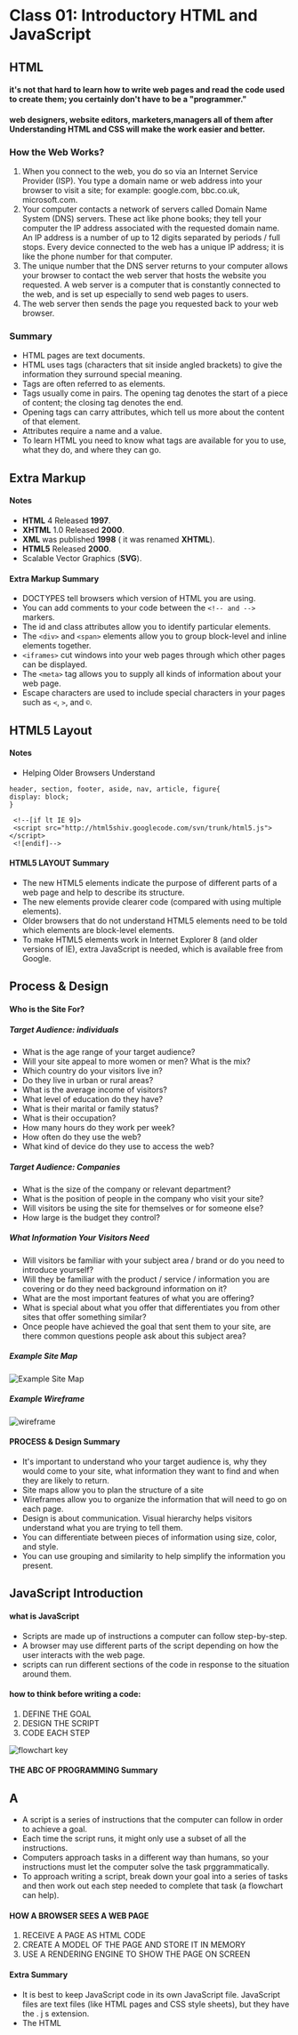 # Class 01: Introductory HTML and JavaScript

## HTML

#### it's not that hard to learn how to write web pages and read the code used to create them; you certainly don't have to be a "programmer."
#### web designers, website editors, marketers,managers all of them after Understanding HTML and CSS will make the work easier and better.
#### 

### How the Web Works?
1. When you connect to the web,
you do so via an Internet Service
Provider (ISP). You type a
domain name or web address
into your browser to visit a site;
for example: google.com,
bbc.co.uk, microsoft.com.
2. Your computer contacts a
network of servers called
Domain Name System (DNS)
servers. These act like phone
books; they tell your computer
the IP address associated with
the requested domain name.
An IP address is a number
of up to 12 digits separated
by periods / full stops. Every
device connected to the web
has a unique IP address; it is
like the phone number for that
computer.
3. The unique number that the
DNS server returns to your
computer allows your browser
to contact the web server
that hosts the website you
requested. A web server is a
computer that is constantly
connected to the web, and is set
up especially to send web pages
to users.
4. The web server then sends the
page you requested back to your
web browser.

### Summary
- HTML pages are text documents.
- HTML uses tags (characters that sit inside angled
brackets) to give the information they surround special
meaning.
- Tags are often referred to as elements.
- Tags usually come in pairs. The opening tag denotes
the start of a piece of content; the closing tag denotes
the end.
- Opening tags can carry attributes, which tell us more
about the content of that element.
- Attributes require a name and a value.
- To learn HTML you need to know what tags are
available for you to use, what they do, and where they
can go.

## Extra Markup

#### Notes
- **HTML** 4 Released **1997**.
- **XHTML** 1.0 Released **2000**.
- **XML** was published **1998** ( it was renamed **XHTML**).
- **HTML5** Released **2000**.
- Scalable Vector Graphics (**SVG**).
#### Extra Markup Summary
- DOCTYPES tell browsers which version of HTML you are using.
- You can add comments to your code between the `<!-- and -->` markers.
- The id and class attributes allow you to identify particular elements.
- The `<div>` and `<span>` elements allow you to group block-level and inline elements together.
- `<iframes>` cut windows into your web pages through which other pages can be displayed.
- The `<meta>` tag allows you to supply all kinds of information about your web page.
- Escape characters are used to include special characters in your pages such as `<`, `>`, and `©`.

## HTML5 Layout

#### Notes
- Helping Older Browsers Understand
```
header, section, footer, aside, nav, article, figure{
display: block;
}
```
```
 <!--[if lt IE 9]>
 <script src="http://html5shiv.googlecode.com/svn/trunk/html5.js"></script>
 <![endif]-->
```

#### HTML5 LAYOUT Summary

- The new HTML5 elements indicate the purpose of different parts of a web page and help to describe its structure.
- The new elements provide clearer code (compared with using multiple <div> elements).
- Older browsers that do not understand HTML5 elements need to be told which elements are block-level elements.
- To make HTML5 elements work in Internet Explorer 8 (and older versions of IE), extra JavaScript is needed, which is available free from Google.

## Process & Design

#### Who is the Site For?

##### Target Audience: individuals
- What is the age range of your target audience?
- Will your site appeal to more women or men? What is the mix?
- Which country do your visitors live in?
- Do they live in urban or rural areas?
- What is the average income of visitors?
- What level of education do they have?
- What is their marital or family status?
- What is their occupation?
- How many hours do they work per week?
- How often do they use the web?
- What kind of device do they use to access the web?

##### Target Audience: Companies
- What is the size of the company or relevant department?
- What is the position of people in the company who visit your site?
- Will visitors be using the site for themselves or for someone else?
- How large is the budget they control?

##### What Information Your Visitors Need
- Will visitors be familiar with your subject area / brand or do you need to introduce yourself?
- Will they be familiar with the product / service / information you are covering or do they need background information on it?
- What are the most important features of what you are offering?
- What is special about what you offer that differentiates you from other sites that offer something similar?
- Once people have achieved the goal that sent them to your site, are there common questions people ask about this subject area?

##### Example Site Map
![Example Site Map](siteMap.jpg)

##### Example Wireframe
![wireframe](wireFrame2.jpg)

#### PROCESS & Design Summary
- It's important to understand who your target audience is, why they would come to your site, what information they want to find and when they are likely to return.
- Site maps allow you to plan the structure of a site
- Wireframes allow you to organize the information that
will need to go on each page.
- Design is about communication. Visual hierarchy helps visitors understand what you are trying to tell them.
- You can differentiate between pieces of information using size, color, and style.
- You can use grouping and similarity to help simplify
the information you present.

## JavaScript Introduction

#### what is JavaScript
- Scripts are made up of instructions a computer can follow step-by-step.
- A browser may use different parts of the script depending on how the user interacts with the web page.
- scripts can run different sections of the code in response to the situation around them.

#### how to think before writing a code:
1. DEFINE THE GOAL
2. DESIGN THE SCRIPT
3. CODE EACH STEP

![flowchart key](flowchartKey.jpg)

#### THE ABC OF PROGRAMMING Summary
## A
- A script is a series of instructions that the computer can follow in order to achieve a goal. 
- Each time the script runs, it might only use a subset of all the instructions.
- Computers approach tasks in a different way than humans, so your instructions must let the computer solve the task prggrammatically.
- To approach writing a script, break down your goal into a series of tasks and then work out each step needed to complete that task (a flowchart can help).

#### HOW A BROWSER SEES A WEB PAGE
1. RECEIVE A PAGE AS HTML CODE
2. CREATE A MODEL OF THE PAGE AND STORE IT IN MEMORY
3. USE A RENDERING ENGINE TO SHOW THE PAGE ON SCREEN

#### Extra Summary
- It is best to keep JavaScript code in its own JavaScript file. JavaScript files are text files (like HTML pages and CSS style sheets), but they have the . j s extension.
- The HTML <script> element is used in HTML pages to tell the browser to load the JavaScript file (rather like the <link> element can be used to load a CSS file).
- If you view the source code of the page in the browser, the JavaScript will not have changed the HTML, because the script works with the model of the web page that the browser has created. 
